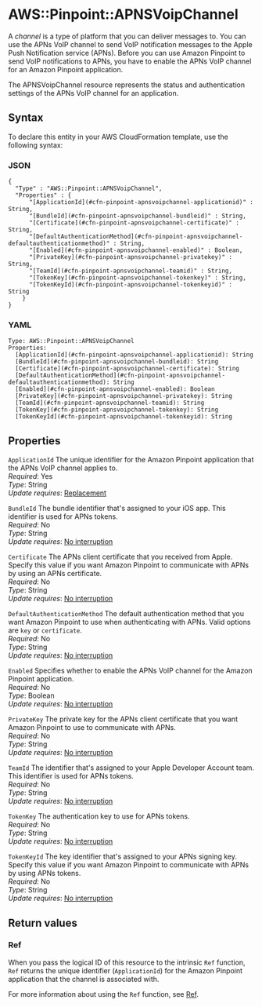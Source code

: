 # AWS::Pinpoint::APNSVoipChannel<a name="aws-resource-pinpoint-apnsvoipchannel"></a>

A _channel_ is a type of platform that you can deliver messages to\. You can use the APNs VoIP channel to send VoIP notification messages to the Apple Push Notification service \(APNs\)\. Before you can use Amazon Pinpoint to send VoIP notifications to APNs, you have to enable the APNs VoIP channel for an Amazon Pinpoint application\.

The APNSVoipChannel resource represents the status and authentication settings of the APNs VoIP channel for an application\.

## Syntax<a name="aws-resource-pinpoint-apnsvoipchannel-syntax"></a>

To declare this entity in your AWS CloudFormation template, use the following syntax:

### JSON<a name="aws-resource-pinpoint-apnsvoipchannel-syntax.json"></a>

```
{
  "Type" : "AWS::Pinpoint::APNSVoipChannel",
  "Properties" : {
      "[ApplicationId](#cfn-pinpoint-apnsvoipchannel-applicationid)" : String,
      "[BundleId](#cfn-pinpoint-apnsvoipchannel-bundleid)" : String,
      "[Certificate](#cfn-pinpoint-apnsvoipchannel-certificate)" : String,
      "[DefaultAuthenticationMethod](#cfn-pinpoint-apnsvoipchannel-defaultauthenticationmethod)" : String,
      "[Enabled](#cfn-pinpoint-apnsvoipchannel-enabled)" : Boolean,
      "[PrivateKey](#cfn-pinpoint-apnsvoipchannel-privatekey)" : String,
      "[TeamId](#cfn-pinpoint-apnsvoipchannel-teamid)" : String,
      "[TokenKey](#cfn-pinpoint-apnsvoipchannel-tokenkey)" : String,
      "[TokenKeyId](#cfn-pinpoint-apnsvoipchannel-tokenkeyid)" : String
    }
}
```

### YAML<a name="aws-resource-pinpoint-apnsvoipchannel-syntax.yaml"></a>

```
Type: AWS::Pinpoint::APNSVoipChannel
Properties:
  [ApplicationId](#cfn-pinpoint-apnsvoipchannel-applicationid): String
  [BundleId](#cfn-pinpoint-apnsvoipchannel-bundleid): String
  [Certificate](#cfn-pinpoint-apnsvoipchannel-certificate): String
  [DefaultAuthenticationMethod](#cfn-pinpoint-apnsvoipchannel-defaultauthenticationmethod): String
  [Enabled](#cfn-pinpoint-apnsvoipchannel-enabled): Boolean
  [PrivateKey](#cfn-pinpoint-apnsvoipchannel-privatekey): String
  [TeamId](#cfn-pinpoint-apnsvoipchannel-teamid): String
  [TokenKey](#cfn-pinpoint-apnsvoipchannel-tokenkey): String
  [TokenKeyId](#cfn-pinpoint-apnsvoipchannel-tokenkeyid): String
```

## Properties<a name="aws-resource-pinpoint-apnsvoipchannel-properties"></a>

`ApplicationId` <a name="cfn-pinpoint-apnsvoipchannel-applicationid"></a>
The unique identifier for the Amazon Pinpoint application that the APNs VoIP channel applies to\.  
_Required_: Yes  
_Type_: String  
_Update requires_: [Replacement](https://docs.aws.amazon.com/AWSCloudFormation/latest/UserGuide/using-cfn-updating-stacks-update-behaviors.html#update-replacement)

`BundleId` <a name="cfn-pinpoint-apnsvoipchannel-bundleid"></a>
The bundle identifier that's assigned to your iOS app\. This identifier is used for APNs tokens\.  
_Required_: No  
_Type_: String  
_Update requires_: [No interruption](https://docs.aws.amazon.com/AWSCloudFormation/latest/UserGuide/using-cfn-updating-stacks-update-behaviors.html#update-no-interrupt)

`Certificate` <a name="cfn-pinpoint-apnsvoipchannel-certificate"></a>
The APNs client certificate that you received from Apple\. Specify this value if you want Amazon Pinpoint to communicate with APNs by using an APNs certificate\.  
_Required_: No  
_Type_: String  
_Update requires_: [No interruption](https://docs.aws.amazon.com/AWSCloudFormation/latest/UserGuide/using-cfn-updating-stacks-update-behaviors.html#update-no-interrupt)

`DefaultAuthenticationMethod` <a name="cfn-pinpoint-apnsvoipchannel-defaultauthenticationmethod"></a>
The default authentication method that you want Amazon Pinpoint to use when authenticating with APNs\. Valid options are `key` or `certificate`\.  
_Required_: No  
_Type_: String  
_Update requires_: [No interruption](https://docs.aws.amazon.com/AWSCloudFormation/latest/UserGuide/using-cfn-updating-stacks-update-behaviors.html#update-no-interrupt)

`Enabled` <a name="cfn-pinpoint-apnsvoipchannel-enabled"></a>
Specifies whether to enable the APNs VoIP channel for the Amazon Pinpoint application\.  
_Required_: No  
_Type_: Boolean  
_Update requires_: [No interruption](https://docs.aws.amazon.com/AWSCloudFormation/latest/UserGuide/using-cfn-updating-stacks-update-behaviors.html#update-no-interrupt)

`PrivateKey` <a name="cfn-pinpoint-apnsvoipchannel-privatekey"></a>
The private key for the APNs client certificate that you want Amazon Pinpoint to use to communicate with APNs\.  
_Required_: No  
_Type_: String  
_Update requires_: [No interruption](https://docs.aws.amazon.com/AWSCloudFormation/latest/UserGuide/using-cfn-updating-stacks-update-behaviors.html#update-no-interrupt)

`TeamId` <a name="cfn-pinpoint-apnsvoipchannel-teamid"></a>
The identifier that's assigned to your Apple Developer Account team\. This identifier is used for APNs tokens\.  
_Required_: No  
_Type_: String  
_Update requires_: [No interruption](https://docs.aws.amazon.com/AWSCloudFormation/latest/UserGuide/using-cfn-updating-stacks-update-behaviors.html#update-no-interrupt)

`TokenKey` <a name="cfn-pinpoint-apnsvoipchannel-tokenkey"></a>
The authentication key to use for APNs tokens\.  
_Required_: No  
_Type_: String  
_Update requires_: [No interruption](https://docs.aws.amazon.com/AWSCloudFormation/latest/UserGuide/using-cfn-updating-stacks-update-behaviors.html#update-no-interrupt)

`TokenKeyId` <a name="cfn-pinpoint-apnsvoipchannel-tokenkeyid"></a>
The key identifier that's assigned to your APNs signing key\. Specify this value if you want Amazon Pinpoint to communicate with APNs by using APNs tokens\.  
_Required_: No  
_Type_: String  
_Update requires_: [No interruption](https://docs.aws.amazon.com/AWSCloudFormation/latest/UserGuide/using-cfn-updating-stacks-update-behaviors.html#update-no-interrupt)

## Return values<a name="aws-resource-pinpoint-apnsvoipchannel-return-values"></a>

### Ref<a name="aws-resource-pinpoint-apnsvoipchannel-return-values-ref"></a>

When you pass the logical ID of this resource to the intrinsic `Ref` function, `Ref` returns the unique identifier \(`ApplicationId`\) for the Amazon Pinpoint application that the channel is associated with\.

For more information about using the `Ref` function, see [Ref](https://docs.aws.amazon.com/AWSCloudFormation/latest/UserGuide/intrinsic-function-reference-ref.html)\.
